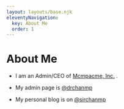 ```yaml
---
layout: layouts/base.njk
eleventyNavigation:
  key: About Me
  order: 1
---
```

# About Me

*   I am an Admin/CEO of [Mcmpacme, Inc.](https://sirchanmp.github.io/) .
    
*   My admin page is [@drchanmp](https://drchanmp.github.io/)
    
*   My personal blog is on [@sirchanmp](https://sirchanmp.vivaldi.net/)